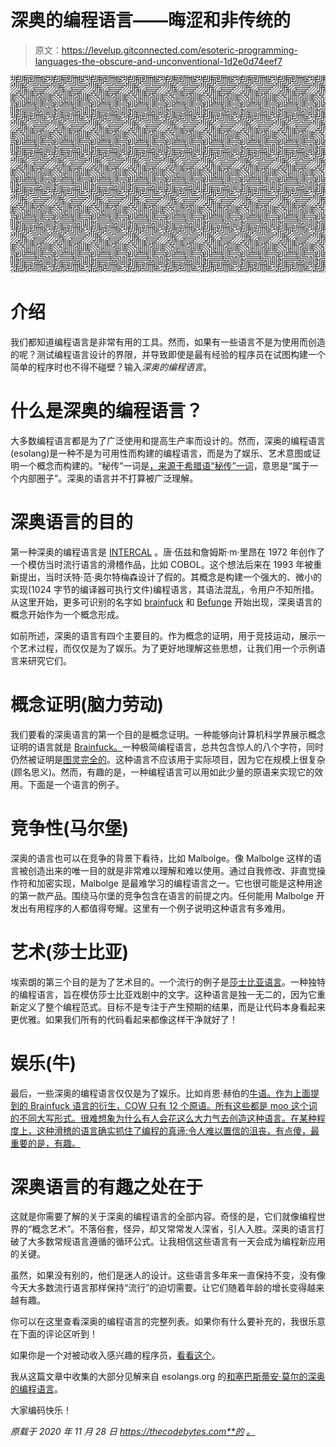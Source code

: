 # 深奥的编程语言——晦涩和非传统的

> 原文：<https://levelup.gitconnected.com/esoteric-programming-languages-the-obscure-and-unconventional-1d2e0d74eef7>

![](img/2119b743b52f0855228a8dcbb1e27e50.png)

# 介绍

我们都知道编程语言是非常有用的工具。然而，如果有一些语言不是为使用而创造的呢？测试编程语言设计的界限，并导致即使是最有经验的程序员在试图构建一个简单的程序时也不得不碰壁？输入*深奥的编程语言*。

# 什么是深奥的编程语言？

大多数编程语言都是为了广泛使用和提高生产率而设计的。然而，深奥的编程语言(esolang)是一种不是为可用性而构建的编程语言，而是为了娱乐、艺术意图或证明一个概念而构建的。“秘传”一词是[，来源于希腊语“秘传”一词](https://www.etymonline.com/word/esoteric)，意思是“属于一个内部圈子”。深奥的语言并不打算被广泛理解。

# 深奥语言的目的

第一种深奥的编程语言是 [INTERCAL](http://catb.org/~esr/intercal/) 。唐·伍兹和詹姆斯·m·里昂在 1972 年创作了一个模仿当时流行语言的滑稽作品，比如 COBOL。这个想法后来在 1993 年被重新提出，当时沃特·范·奥尔特梅森设计了假的。其概念是构建一个强大的、微小的实现(1024 字节的编译器可执行文件)编程语言，其语法混乱，令用户不知所措。从这里开始，更多可识别的名字如 [brainfuck](https://esolangs.org/wiki/Brainfuck) 和 [Befunge](https://esolangs.org/wiki/Befunge) 开始出现，深奥语言的概念开始作为一个概念形成。

如前所述，深奥的语言有四个主要目的。作为概念的证明，用于竞技运动，展示一个艺术过程，而仅仅是为了娱乐。为了更好地理解这些思想，让我们用一个示例语言来研究它们。

# 概念证明(脑力劳动)

我们要看的深奥语言的第一个目的是概念证明。一种能够向计算机科学界展示概念证明的语言就是 [Brainfuck。](https://esolangs.org/wiki/Brainfuck)一种极简编程语言，总共包含惊人的八个字符，同时仍然被证明是[图灵完全的](https://medium.com/@evinsellin/what-exactly-is-turing-completeness-a08cc36b26e2)。这种语言不应该用于实际项目，因为它在规模上很复杂(顾名思义)。然而，有趣的是，一种编程语言可以用如此少量的原语来实现它的效用。下面是一个语言的例子。

# 竞争性(马尔堡)

深奥的语言也可以在竞争的背景下看待，比如 Malbolge。像 Malbolge 这样的语言被创造出来的唯一目的就是非常难以理解和难以使用。通过自我修改、非直觉操作符和加密实现，Malbolge 是最难学习的编程语言之一。它也很可能是这种用途的第一款产品。围绕马尔堡的竞争包含在语言的前提之内。任何能用 Malbolge 开发出有用程序的人都值得夸耀。这里有一个例子说明这种语言有多难用。

# 艺术(莎士比亚)

埃索朗的第三个目的是为了艺术目的。一个流行的例子是[莎士比亚语言](http://shakespearelang.com/)。一种独特的编程语言，旨在模仿莎士比亚戏剧中的文字。这种语言是独一无二的，因为它重新定义了整个编程范式。目标不是专注于产生预期的结果，而是让代码本身看起来更优雅。如果我们所有的代码看起来都像这样干净就好了！

# 娱乐(牛)

最后，一些深奥的编程语言仅仅是为了娱乐。比如肖恩·赫伯的[牛语。作为上面提到的 Brainfuck 语言的衍生，COW 只有 12 个原语。所有这些都是 moo 这个词的不同大写形式。很难想象为什么有人会花这么大力气去创造这种语言。在某种程度上，这种滑稽的语言确实抓住了编程的真谛:令人难以置信的沮丧，有点傻，最重要的是，有趣。](https://esolangs.org/wiki/COW)

# 深奥语言的有趣之处在于

这就是你需要了解的关于深奥的编程语言的全部内容。奇怪的是，它们就像编程世界的“概念艺术”。不落俗套，怪异，却又常常发人深省，引人入胜。深奥的语言打破了大多数常规语言遵循的循环公式。让我相信这些语言有一天会成为编程新应用的关键。

虽然，如果没有别的，他们是迷人的设计。这些语言多年来一直保持不变，没有像今天大多数流行语言那样保持“流行”的迫切需要。让它们随着年龄的增长变得越来越有趣。

你可以在这里查看深奥的编程语言的完整列表。如果你有什么要补充的，我很乐意在下面的评论区听到！

如果你是一个对被动收入感兴趣的程序员，[看看这个](https://thecodebytes.com/make-passive-income-programming-5-incomes-for-software-developers/)。

我从这篇文章中收集的大部分见解来自 esolangs.org 的[和塞巴斯蒂安·莫尔的](https://esolangs.org/wiki/Main_Page)[深奥的编程语言](https://morr.cc/esolangs/esolangs.pdf)。

大家编码快乐！

*原载于 2020 年 11 月 28 日 https://thecodebytes.com**的* [*。*](https://thecodebytes.com/esoteric-programming-languages)